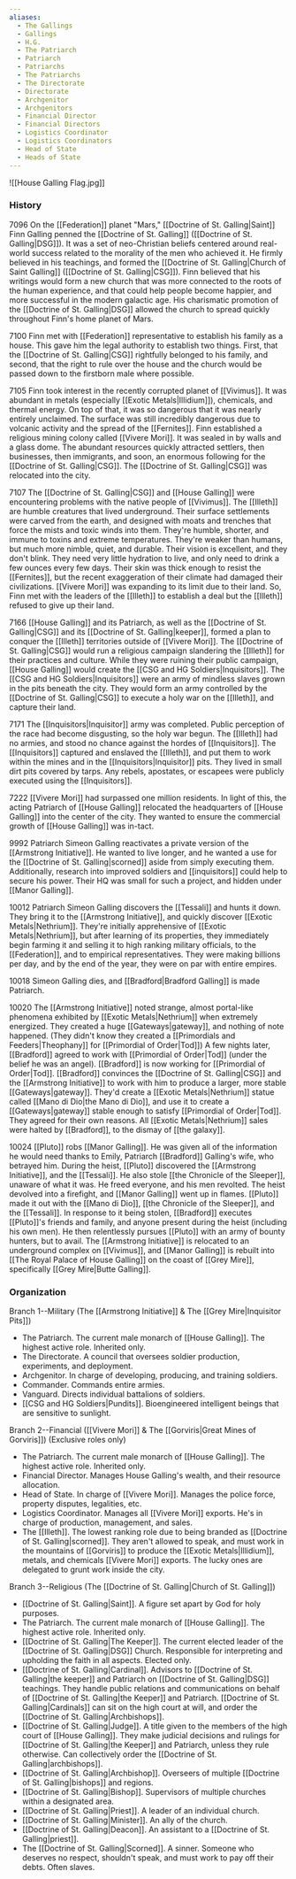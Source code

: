 ```yaml
---
aliases:
  - The Gallings
  - Gallings
  - H.G.
  - The Patriarch
  - Patriarch
  - Patriarchs
  - The Patriarchs
  - The Directorate
  - Directorate
  - Archgenitor
  - Archgenitors
  - Financial Director
  - Financial Directors
  - Logistics Coordinator
  - Logistics Coordinators
  - Head of State
  - Heads of State
---
```

![[House Galling Flag.jpg]]

### History
7096
	On the [[Federation]] planet "Mars," [[Doctrine of St. Galling|Saint]] Finn Galling penned the [[Doctrine of St. Galling]] ([[Doctrine of St. Galling|DSG]]). It was a set of neo-Christian beliefs centered around real-world success related to the morality of the men who achieved it. He firmly believed in his teachings, and formed the [[Doctrine of St. Galling|Church of Saint Galling]] ([[Doctrine of St. Galling|CSG]]). Finn believed that his writings would form a new church that was more connected to the roots of the human experience, and that could help people become happier, and more successful in the modern galactic age. His charismatic promotion of the [[Doctrine of St. Galling|DSG]] allowed the church to spread quickly throughout Finn's home planet of Mars. 

7100 
	Finn met with [[Federation]] representative to establish his family as a house. This gave him the legal authority to establish two things. First, that the [[Doctrine of St. Galling|CSG]] rightfully belonged to his family, and second, that the right to rule over the house and the church would be passed down to the firstborn male where possible. 

7105 
	Finn took interest in the recently corrupted planet of [[Vivimus]]. It was abundant in metals (especially [[Exotic Metals|Illidium]]), chemicals, and thermal energy. On top of that, it was so dangerous that it was nearly entirely unclaimed. The surface was still incredibly dangerous due to volcanic activity and the spread of the [[Fernites]]. 
	Finn established a religious mining colony called [[Vivere Mori]]. It was sealed in by walls and a glass dome. The abundant resources quickly attracted settlers, then businesses, then immigrants, and soon, an enormous following for the [[Doctrine of St. Galling|CSG]]. The [[Doctrine of St. Galling|CSG]] was relocated into the city. 

7107
	The [[Doctrine of St. Galling|CSG]] and [[House Galling]] were encountering problems with the native people of [[Vivimus]]. The [[Illeth]] are humble creatures that lived underground. Their surface settlements were carved from the earth, and designed with moats and trenches that force the mists and toxic winds into them. They're humble, shorter, and immune to toxins and extreme temperatures. They're weaker than humans, but much more nimble, quiet, and durable. Their vision is excellent, and they don't blink. They need very little hydration to live, and only need to drink a few ounces every few days. Their skin was thick enough to resist the [[Fernites]], but the recent exaggeration of their climate had damaged their civilizations. [[Vivere Mori]] was expanding to its limit due to their land. So, Finn met with the leaders of the [[Illeth]] to establish a deal but the [[Illeth]] refused to give up their land. 

7166 
	[[House Galling]] and its Patriarch, as well as the [[Doctrine of St. Galling|CSG]] and its [[Doctrine of St. Galling|keeper]], formed a plan to conquer the [[Illeth]] territories outside of [[Vivere Mori]]. The [[Doctrine of St. Galling|CSG]] would run a religious campaign slandering the [[Illeth]] for their practices and culture. While they were ruining their public campaign, [[House Galling]] would create the [[CSG and HG Soldiers|Inquisitors]]. The [[CSG and HG Soldiers|Inquisitors]] were an army of mindless slaves grown in the pits beneath the city. They would form an army controlled by the [[Doctrine of St. Galling|CSG]] to execute a holy war on the [[Illeth]], and capture their land. 

7171 
	The [[Inquisitors|Inquisitor]] army was completed. Public perception of the race had become disgusting, so the holy war begun. The [[Illeth]] had no armies, and stood no chance against the hordes of [[Inquisitors]]. The [[Inquisitors]] captured and enslaved the [[Illeth]], and put them to work within the mines and in the [[Inquisitors|Inquisitor]] pits. They lived in small dirt pits covered by tarps. Any rebels, apostates, or escapees were publicly executed using the [[Inquisitors]]. 

7222 
	[[Vivere Mori]] had surpassed one million residents. In light of this, the acting Patriarch of [[House Galling]] relocated the headquarters of [[House Galling]] into the center of the city. They wanted to ensure the commercial growth of [[House Galling]] was in-tact. 

9992 
	Patriarch Simeon Galling reactivates a private version of the [[Armstrong Initiative]]. He wanted to live longer, and he wanted a use for the [[Doctrine of St. Galling|scorned]] aside from simply executing them. Additionally, research into improved soldiers and [[inquisitors]] could help to secure his power. Their HQ was small for such a project, and hidden under [[Manor Galling]]. 

10012 
	Patriarch Simeon Galling discovers the [[Tessali]] and hunts it down. They bring it to the [[Armstrong Initiative]], and quickly discover [[Exotic Metals|Nethrium]]. They're initially apprehensive of [[Exotic Metals|Nethrium]], but after learning of its properties, they immediately begin farming it and selling it to high ranking military officials, to the [[Federation]], and to empirical representatives. They were making billions per day, and by the end of the year, they were on par with entire empires.  

10018 
	Simeon Galling dies, and [[Bradford|Bradford Galling]] is made Patriarch. 

10020 
	The [[Armstrong Initiative]] noted strange, almost portal-like phenomena exhibited by [[Exotic Metals|Nethrium]] when extremely energized. They created a huge [[Gateways|gateway]], and nothing of note happened. (They didn't know they created a [[Primordials and Feeders|Theophany]] for [[Primordial of Order|Tod]])
	A few nights later, [[Bradford]] agreed to work with [[Primordial of Order|Tod]] (under the belief he was an angel). [[Bradford]] is now working for [[Primordial of Order|Tod]].
	[[Bradford]] convinces the [[Doctrine of St. Galling|CSG]] and the [[Armstrong Initiative]] to work with him to produce a larger, more stable [[Gateways|gateway]]. They'd create a [[Exotic Metals|Nethrium]] statue called [[Mano di Dio|the Mano di Dio]], and use it to create a [[Gateways|gateway]] stable enough to satisfy [[Primordial of Order|Tod]]. They agreed for their own reasons. 
	All [[Exotic Metals|Nethrium]] sales were halted by [[Bradford]], to the dismay of [[the galaxy]].

10024
	[[Pluto]] robs [[Manor Galling]]. He was given all of the information he would need thanks to Emily, Patriarch [[Bradford]] Galling's wife, who betrayed him. During the heist, [[Pluto]] discovered the [[Armstrong Initiative]], and the [[Tessali]]. He also stole [[the Chronicle of the Sleeper]], unaware of what it was. He freed everyone, and his men revolted. The heist devolved into a firefight, and [[Manor Galling]] went up in flames. [[Pluto]] made it out with the [[Mano di Dio]], [[the Chronicle of the Sleeper]], and the [[Tessali]]. In response to it being stolen, [[Bradford]] executes [[Pluto]]'s friends and family, and anyone present during the heist (including his own men). He then relentlessly pursues [[Pluto]] with an army of bounty hunters, but to avail. The [[Armstrong Initiative]] is relocated to an underground complex on [[Vivimus]], and [[Manor Galling]] is rebuilt into [[The Royal Palace of House Galling]] on the coast of [[Grey Mire]], specifically [[Grey Mire|Butte Galling]]. 

### Organization
Branch 1--Military (The [[Armstrong Initiative]] & The [[Grey Mire|Inquisitor Pits]])
- The Patriarch. The current male monarch of [[House Galling]]. The highest active role. Inherited only.
- The Directorate. A council that oversees soldier production, experiments, and deployment. 
- Archgenitor. In charge of developing, producing, and training soldiers.
- Commander. Commands entire armies.
- Vanguard. Directs individual battalions of soldiers.
- [[CSG and HG Soldiers|Pundits]]. Bioengineered intelligent beings that are sensitive to sunlight. 

Branch 2--Financial ([[Vivere Mori]] & The [[Gorviris|Great Mines of Gorviris]]) (Exclusive roles only)
- The Patriarch. The current male monarch of [[House Galling]]. The highest active role. Inherited only.
- Financial Director. Manages House Galling's wealth, and their resource allocation.
- Head of State. In charge of [[Vivere Mori]]. Manages the police force, property disputes, legalities, etc. 
- Logistics Coordinator. Manages all [[Vivere Mori]] exports. He's in charge of production, management, and sales. 
- The [[Illeth]]. The lowest ranking role due to being branded as [[Doctrine of St. Galling|scorned]]. They aren't allowed to speak, and must work in the mountains of [[Gorviris]] to produce the [[Exotic Metals|Illidium]], metals, and chemicals [[Vivere Mori]] exports. The lucky ones are delegated to grunt work inside the city. 

Branch 3--Religious (The [[Doctrine of St. Galling|Church of St. Galling]])
- [[Doctrine of St. Galling|Saint]]. A figure set apart by God for holy purposes.
- The Patriarch. The current male monarch of [[House Galling]]. The highest active role. Inherited only.
- [[Doctrine of St. Galling|The Keeper]]. The current elected leader of the [[Doctrine of St. Galling|DSG]] Church. Responsible for interpreting and upholding the faith in all aspects. Elected only. 
- [[Doctrine of St. Galling|Cardinal]]. Advisors to [[Doctrine of St. Galling|the keeper]] and Patriarch on [[Doctrine of St. Galling|DSG]] teachings. They handle public relations and communications on behalf of [[Doctrine of St. Galling|the Keeper]] and Patriarch. [[Doctrine of St. Galling|Cardinals]] can sit on the high court at will, and order the [[Doctrine of St. Galling|Archbishops]]. 
- [[Doctrine of St. Galling|Judge]]. A title given to the members of the high court of [[House Galling]]. They make judicial decisions and rulings for [[Doctrine of St. Galling|the Keeper]] and Patriarch, unless they rule otherwise. Can collectively order the [[Doctrine of St. Galling|archbishops]]. 
- [[Doctrine of St. Galling|Archbishop]]. Overseers of multiple [[Doctrine of St. Galling|bishops]] and regions. 
- [[Doctrine of St. Galling|Bishop]]. Supervisors of multiple churches within a designated area.
- [[Doctrine of St. Galling|Priest]]. A leader of an individual church.
- [[Doctrine of St. Galling|Minister]]. An ally of the church. 
- [[Doctrine of St. Galling|Deacon]]. An assistant to a [[Doctrine of St. Galling|priest]].
- The [[Doctrine of St. Galling|Scorned]]. A sinner. Someone who deserves no respect, shouldn't speak, and must work to pay off their debts. Often slaves.